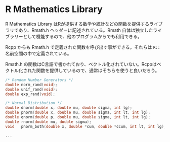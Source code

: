 # R Mathematics Library

 R Mathematics Library はRが提供する数学や統計などの関数を提供するライブラリであり、Rmath.h ヘッダーに記述されている。Rmath 自体は独立したライブラリーとして機能するので、他のプログラムからでも利用できる。

Rcpp からも Rmath.h で定義された関数を呼び出す事ができる。それらは `R::` 名前空間の中で定義されている。

Rmath.h の関数はC言語で書かれており、ベクトル化されていない。Rcppはベクトル化された関数を提供しているので、通常はそちらを使うと良いだろう。



```c
/* Random Number Generators */
double norm_rand(void);
double unif_rand(void);
double exp_rand(void);

/* Normal Distribution */
double dnorm(double x, double mu, double sigma, int lg);
double pnorm(double x, double mu, double sigma, int lt, int lg);
double qnorm(double p, double mu, double sigma, int lt, int lg);
double rnorm(double mu, double sigma);
void   pnorm_both(double x, double *cum, double *ccum, int lt, int lg);

...

```

